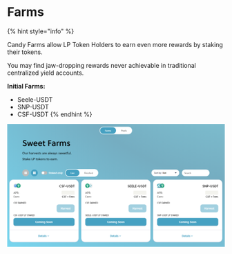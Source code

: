 # Farms

{% hint style="info" %}


Candy Farms allow LP Token Holders to earn even more rewards by staking their tokens.

You may find jaw-dropping rewards never achievable in traditional centralized yield accounts.&#x20;

**Initial Farms:**

* Seele-USDT
* SNP-USDT
* CSF-USDT
{% endhint %}

![](../.gitbook/assets/Farms.png)
